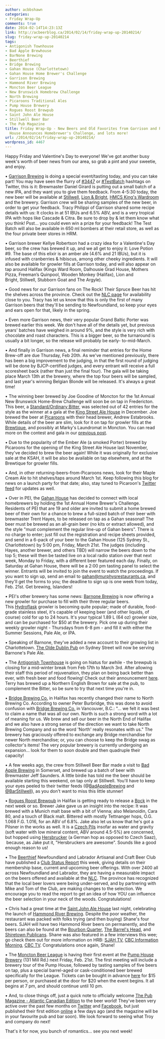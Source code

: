 ```yaml
---
author: acbbshawn
categories:
- Friday Wrap-Up
comments: true
date: 2014-02-14T14:23:13Z
link: http://acbeerblog.ca/2014/02/14/friday-wrap-up-20140214/
slug: friday-wrap-up-20140214
tags:
- Antigonish Townhouse
- Bad Apple Brewhouse
- BarNone Brewing
- Beerthief
- Bridge Brewing
- Gahan House (Charlottetown)
- Gahan House Home Brewer's Challenge
- Garrison Brewing
- Hammond River Brewing
- Moncton Beer League
- New Brunswick Homebrew Challenge
- North Brewing
- Picaroons Traditional Ales
- Pump House Brewery
- Rogues Roost Brewpub
- Saint John Ale House
- Stillwell Beer Bar
- The Pub Magazine
title: Friday Wrap-Up - New Beers and Old Favorites from Garrison and Picaroons, Gahan
  House Announces Homebrewer's Challenge, and lots more!
url: /2014/02/14/friday-wrap-up-20140214/
wordpress_id: 4467
---
```


Happy Friday and Valentine's Day to everyone! We've got another busy week's worth of beer news from our area, so grab a pint and your sweetie, and enjoy.

• [Garrison Brewing](http://www.garrisonbrewing.com/) is doing a special event/tasting today, and you can take part! You may have seen the flurry of [#3447](https://twitter.com/search?q=%233447&src=hash) or [#TestBatch](https://twitter.com/search?q=%23TestBatch&src=hash) hashtags on Twitter, this is it: Brewmaster Daniel Girard is putting out a small batch of a new IPA, and they want you to give them feedback. From 4-5:30 today, the new beer will be available at [Stillwell](http://www.barstillwell.com/), [Lion & Bright](https://www.facebook.com/lionandbright), [HMCS King's Wardroom](https://www.facebook.com/KingsWardroom) and the brewery. Garrison crew will be sharing samples of the new beer, in order to get your feedback. Tracy Philippi of Garrison shared some recipe details with us: It clocks in at 51 IBUs and 6.5% ABV, and is a very tropical IPA with hops like Cascade & Citra. Be sure to drop by & let them know what you think! Psst… you could even win a prize for your feedback! The Test Batch will also be available in 650 ml bombers at their retail store, as well as the four private beer stores in HRM.

• Garrison brewer Kellye Robertson had a crazy idea for a Valentine's Day beer, so the crew has brewed it up, and we all get to enjoy it: Love Potion #9. The base of this elixir is an amber ale (4.6% and 21 IBUs), but it is infused with cranberries & hibiscus, among other cheeky ingredients. It will also be available for growler fills at Garrison today, and will also appear on tap around Halifax (Kings Ward Room, Dalhousie Grad House, Mothers Pizza, Freeman’s Quinpool, Wooden Monkey (Halifax), Lion and Bright, Stillwell, Stubborn Goat and The Argyle).

• Good news for our Garrison fans on The Rock! Their Spruce Beer has hit the shelves across the province. Check out the [NLC page](http://www.nlliquor.com/products/14621/Garrison%20Spruce%20Beer%20500ml%20Bottle) for availability close to you. Tracy has let us know that this is only the first of many Garrison beers that they'll be sending to Newfoundland, so keep your eyes and ears open for that, likely in the spring.

• Even more Garrison news, their very popular Grand Baltic Porter was brewed earlier this week. We don't have all of the details yet, but previous years' batches have weighed in around 9%, and the style is very rich with chocolate and roast characters. This is a bigger beer, so the turnaround is usually a bit longer, so the release will probably be early- to-mid-March.

• And finally in Garrison news, a final reminder that entries for the Home Brew-off are due Thursday, Feb 20th. As we've mentioned previously, there has been a big improvement to the judging, in that the first round of judging will be done by BJCP-certified judges, and every entrant will receive a full scoresheet back (rather than just the final four). The gala will be taking place March 13th at the brewery, where the top four beers will be sampled, and last year's winning Belgian Blonde will be released. It's always a great time!

• The winning beer brewed by Joe Goodine of Moncton for the 1st Annual New Brunswick Home-Brew Challenge will soon be on tap in Fredericton. This beer, a [Standard/Ordinary Bitter](http://www.bjcp.org/2008styles/style08.php#1a), was selected out of 42 entries for the style as the winner at a gala at the [King Street Ale House](http://thekingstreetalehouse.ca/) in December. Joe brewed the beer at [Picaroons](https://www.facebook.com/picaroons) with their head brewer, Andrew Estabrooks. While details of the beer are slim, look for it on tap for growler fills at the [Brewtique](https://www.facebook.com/pages/Picaroons-Brewtique/175733285789133?ref=br_tf), and possibly at Marky's Laundromat in Moncton. You can read more on the contest and gala in our [previous post](http://atlanticcanadabeerblog.wordpress.com/2013/12/06/friday-wrap-up-20131206/).

• Due to the popularity of the Ember Ale (a smoked Porter) brewed by Picaroons for the opening of the King Street Ale House last November, they've decided to brew the beer again! While it was originally for exclusive sale at the KSAH, it will be also be available on tap elsewhere, and at the Brewtique for growler fills.

• And, in other returning-beers-from-Picaroons news, look for their Maple Cream Ale to hit shelves/taps around March 1st. Keep following this blog for news on a launch party for that date; also, stay tuned to Picaroon's [Twitter feed](https://twitter.com/picaroons) for updates as well.

• Over in PEI, the [Gahan House](http://www.gahan.ca/) has decided to connect with local homebrewers by holding the 1st Annual Home Brewer's Challenge. Residents of PEI that are 19 and older are invited to submit a home brewed beer of their own for a chance to brew a full-sized batch of their beer with brewmaster Trent Hayes, to be released on tap as a Gahan seasonal! The beer must be brewed as an all-grain beer (no kits or extract allowed), and the style "must complement the regular line-up of Gahan beers". There is no charge to enter; just fill out the registration and recipe sheets provided, and send in a 6-pack of your beer to the Gahan House (125 Sydney St., Charlottetown) by 5:00 pm, Friday, March 21st. The judges (including Hayes, another brewer, and others TBD) will narrow the beers down to the top 5; these will then be tasted live on a local radio station over that next week, Monday to Friday, with a different beer featured each day. Finally, on Saturday at Gahan House, there will be a 2:00 pm tasting panel to select the winner. Entrants will be invited to join the event to watch the proceedings. If you want to sign up, send an email to [gahan@murphysrestaurants.ca](mailto:gahan<at>murphysrestaurants.ca), and they'll get the forms to you; the deadline to sign up is one week from today, Feb. 21st. Get brewing, Islanders!

• PEI's other brewery has some news: [Barnone Brewing](https://www.facebook.com/BarNone.Brewing) is now offering a new growler for purchase to fill with their three regular beers. This [Hydroflask](http://www.hydroflask.com/) growler is becoming quite popular; made of durable, food-grade stainless steel, it's capable of keeping beer (and other liquids, of course) cold for up to 24 hours. It's your typical 1.89 L (64 oz) growler size, and can be purchased for $50 at the brewery. Pick one up during their weekly growler night - Thursdays from 6-8 pm - and fill it with either the Summer Sessions, Pale Ale, or IPA.

• Speaking of Barnone, they've added a new account to their growing list in Charlottetown. [The Olde Dublin Pub](http://www.oldedublinpub.com/) on Sydney Street will now be serving Barnone's Pale Ale.

• The [Antigonish Townhouse](http://antigonishtownhouse.blogspot.com/) is going on hiatus for awhile - the brewpub is closing for a mid-winter break from Feb 17th to March 3rd. After allowing their staff this period of rejuvenation, they plan on being back better than ever, with fresh beer and food flowing! Check out their announcement [here](http://antigonishtownhouse.blogspot.ca/2014/02/mid-winter-break.html). Terry has brewed up a Northern English Brown for sale at the pub, to complement the Bitter, so be sure to try that next time you're in.

• [Bridge Brewing Co.](http://bridgebeer.ca/) in Halifax has recently changed their name to North Brewing Co. According to owner Peter Burbridge, this was done to avoid confusion with [Bridge Brewing Co.](http://www.bridgebrewing.com/) in Vancouver, B.C.: "... we felt it was best to claim a name that was all our own. North is such a strong word with a lot of meaning for us. We brew and sell our beer in the North End of Halifax and we also have a strong sense of the direction we want to take North Brewing Company and so the word 'North' really resonates with us." The brewery has graciously offered to exchange any Bridge merchandise for newer North merchandise; or, you can choose to keep the Bridge swag as collector's items! The very popular brewery is currently undergoing an expansion... look for them to soon double and then quadruple their capacity!

• A few weeks ago, the crew from Stillwell Beer Bar made a visit to [Bad Apple Brewing](https://www.facebook.com/badapplebrewhouse) in Somerset, and brewed up a batch of beer with Brewmaster Jeff Saunders. A little birdie has told me the beer should be available starting this weekend, on tap only at Stillwell. You'll have to keep your eyes peeled to their twitter feeds (@[BadAppleBrewing](https://twitter.com/BadAppleBrewing) and [@BarStillwell](https://twitter.com/BarStillwell)), as you don't want to miss this little stunner!

• [Rogues Roost Brewpub](http://www.roguesroost.ca/) in Halifax is getting ready to release a [Bock](http://www.bjcp.org/2008styles/style05.php#1b) in the next week or so. Brewer Jake gave us an insight into the recipe: It was brewed with a Munich malt base with a bit of Vienna; also Melanoidin, Cara 80, and a touch of Black malt. Bittered with mostly Tettnanger hops, O.G. 1.068 F.G. 1.016, for an ABV of 6.8%. Jake also let us know that he's got a Pilsner in the works as well. It is a [Czech Pils](http://www.bjcp.org/2008styles/style02.php#1b) insofar as water and gravity (soft water with low mineral content, ABV around 4.5-5%) are concerned, but hopped using [Hersbrucker](http://beerlegends.com/hersbrucker-hops) (a German hop as opposed to Czech Saaz),  because, as Jake put it, "Hersbruckers are awesome". Sounds like a good enough reason to us!

• The [Beerthief](http://www.beerthief.ca/) Newfoundland and Labrador Artisanal and Craft Beer Club have published a [Club Status Report](http://www.beerthief.ca/general-news/club-status-report-feb-10-2014) this week, giving details on their membership base, current and upcoming beer offerings. With over 2400 all across Newfoundland and Labrador, they are having a measurable impact on the beers offered and available at the [NLC](http://www.nlliquor.com/). The province has recognized that the local beer lovers were being under-served, and by partnering with Mike and Tom of the Club, are making changes to the selection. We encourage you to read the report to get an idea of how YOU can influence the beer selection in your neck of the woods. Congratulations!

• Chris had a great time at the [Saint John Ale House](http://www.saintjohnalehouse.com/) last night, celebrating the launch of [Hammond River Brewing](https://www.facebook.com/hammondriverbrewery). Despite the poor weather, the restaurant was packed with folks trying (and then buying) Shane's four beers. SJAH will have two Hammond River beers on permanently, and the beers can also be found at the [Bourbon Quarter](http://www.bourbonquartersj.com/), [The Barrel's Head](http://www.thebarrelshead.com/), and [Shiretown Publicans](https://www.facebook.com/ShiretownPublicans). Shane was also featured in a few interviews this wee; go check them out for more information on HRB: [SJAH TV](http://www.youtube.com/watch?v=Fg-X98qViAc), [CBC Information Morning](http://www.cbc.ca/informationmorningsaintjohn/2014/02/03/hampton-basement-brewery-hits-restaurants-next-week/), [CBC TV](http://www.cbc.ca/news/canada/new-brunswick/quispamsis-man-brews-new-business-in-his-basement-1.2530287). Congratulations once again, Shane!

• The [Moncton Beer League](https://www.facebook.com/MonctonBeerLeague) is having their first event at the [Pump House Brewery](http://www.pumphousebrewery.ca/) (131 Mill Rd.) next Friday, Feb. 21st. The first meeting will include a brewery tour of the Pump House, followed by tasting samples of five beers on tap, plus a special barrel-aged or cask-conditioned beer brewed specifically for the League. Tickets can be bought in advance [here](https://www.eventbrite.ca/e/pumphouse-brewery-tour-tickets-10522359661) for $15 per person, or purchased at the door for $20 when the event begins. It all begins at 7 pm, and should continue until 10 pm.

• And, to close things off, just a quick note to officially welcome [The Pub Magazine - Atlantic Canadian Edition](http://www.thepubmagazine.com/) to the beer world! They've been very active over the past few months on [Twitter](https://twitter.com/ThePubMagazine) and [Facebook](https://www.facebook.com/thepubmagazine), but just published their first edition [online](http://issuu.com/thepubmagazine/docs/issue__1_feb__2014_web_version) a few days ago (and the magazine will be in your favourite pub and bar soon). We look forward to seeing what Troy and company do next!

That's it for now, you bunch of romantics... see you next week!
